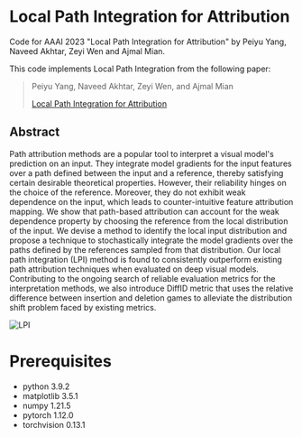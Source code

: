 # Local Path Integration for Attribution

Code for AAAI 2023 "Local Path Integration for Attribution" by Peiyu Yang, Naveed Akhtar, Zeyi Wen and Ajmal Mian.

This code implements Local Path Integration from the following paper:


> Peiyu Yang, Naveed Akhtar, Zeyi Wen, and Ajmal Mian
>
> [Local Path Integration for Attribution](https://scholar.google.com/scholar?cluster=4845895326140495709&hl=en&oi=scholarr)

## Abstract

Path attribution methods are a popular tool to interpret a visual model's prediction on an input. They integrate model gradients for the input features over a path defined between the input and a reference, thereby satisfying certain desirable theoretical properties. However, their reliability hinges on the choice of the reference. Moreover, they do not exhibit weak dependence on the input, which leads to counter-intuitive feature attribution mapping. We show that path-based attribution can account for the weak dependence property by choosing the reference from the local distribution of the input. We devise a method to identify the local input distribution and propose a technique to stochastically integrate the model gradients over the paths defined by the references sampled from that distribution. Our local path integration (LPI) method is found to consistently outperform existing path attribution techniques when evaluated on deep visual models. Contributing to the ongoing search of reliable evaluation metrics for the interpretation methods, we also introduce  DiffID metric that uses the relative difference between insertion and deletion games to alleviate the distribution shift problem faced by existing metrics.

![LPI](figs/JEM.png)


# Prerequisites

- python 3.9.2
- matplotlib 3.5.1
- numpy 1.21.5
- pytorch 1.12.0
- torchvision 0.13.1
